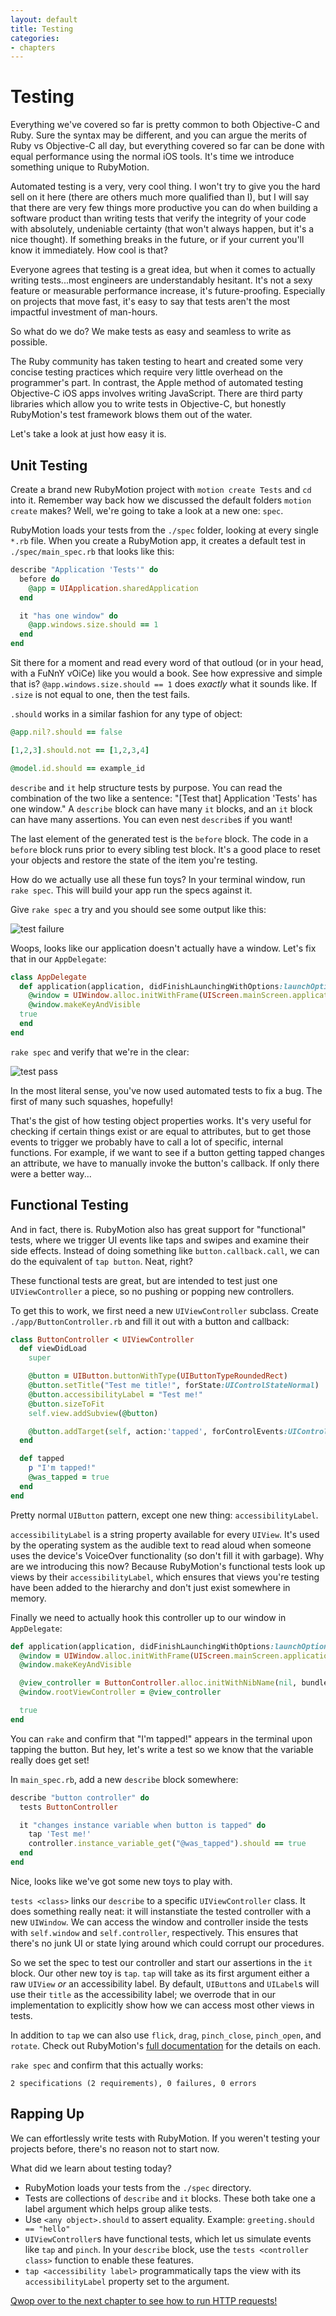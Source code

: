 ```yaml
---
layout: default
title: Testing
categories:
- chapters
---
```


# Testing

Everything we've covered so far is pretty common to both Objective-C and Ruby. Sure the syntax may be different, and you can argue the merits of Ruby vs Objective-C all day, but everything covered so far can be done with equal performance using the normal iOS tools. It's time we introduce something unique to RubyMotion.

Automated testing is a very, very cool thing. I won't try to give you the hard sell on it here (there are others much more qualified than I), but I will say that there are very few things more productive you can do when building a software product than writing tests that verify the integrity of your code with absolutely, undeniable certainty (that won't always happen, but it's a nice thought). If something breaks in the future, or if your current you'll know it immediately. How cool is that?

Everyone agrees that testing is a great idea, but when it comes to actually writing tests...most engineers are understandably hesitant. It's not a sexy feature or measurable performance increase, it's future-proofing. Especially on projects that move fast, it's easy to say that tests aren't the most impactful investment of man-hours.

So what do we do? We make tests as easy and seamless to write as possible.

The Ruby community has taken testing to heart and created some very concise testing practices which require very little overhead on the programmer's part. In contrast, the Apple method of automated testing Objective-C iOS apps involves writing JavaScript. There are third party libraries which allow you to write tests in Objective-C, but honestly RubyMotion's test framework blows them out of the water.

Let's take a look at just how easy it is.

## Unit Testing

Create a brand new RubyMotion project with `motion create Tests` and `cd` into it. Remember way back how we discussed the default folders `motion create` makes? Well, we're going to take a look at a new one: `spec`.

RubyMotion loads your tests from the `./spec` folder, looking at every single `*.rb` file. When you create a RubyMotion app, it creates a default test in `./spec/main_spec.rb` that looks like this:

```ruby
describe "Application 'Tests'" do
  before do
    @app = UIApplication.sharedApplication
  end

  it "has one window" do
    @app.windows.size.should == 1
  end
end
```

Sit there for a moment and read every word of that outloud (or in your head, with a FuNnY vOiCe) like you would a book. See how expressive and simple that is? `@app.windows.size.should == 1` does *exactly* what it sounds like. If `.size` is not equal to one, then the test fails.

`.should` works in a similar fashion for any type of object:

```ruby
@app.nil?.should == false

[1,2,3].should.not == [1,2,3,4]

@model.id.should == example_id
```

`describe` and `it` help structure tests by purpose. You can read the combination of the two like a sentence: "[Test that] Application 'Tests' has one window." A `describe` block can have many `it` blocks, and an `it` block can have many assertions. You can even nest `describe`s if you want!

The last element of the generated test is the `before` block. The code in a `before` block runs prior to every sibling test block. It's a good place to reset your objects and restore the state of the item you're testing.

How do we actually use all these fun toys? In your terminal window, run `rake spec`. This will build your app run the specs against it.

Give `rake spec` a try and you should see some output like this:

![test failure](images/1.png)

Woops, looks like our application doesn't actually have a window. Let's fix that in our `AppDelegate`:

```ruby
class AppDelegate
  def application(application, didFinishLaunchingWithOptions:launchOptions)
    @window = UIWindow.alloc.initWithFrame(UIScreen.mainScreen.applicationFrame)
    @window.makeKeyAndVisible
  true
  end
end
```

`rake spec` and verify that we're in the clear:

![test pass](images/2.png)

In the most literal sense, you've now used automated tests to fix a bug. The first of many such squashes, hopefully!

That's the gist of how testing object properties works. It's very useful for checking if certain things exist or are equal to attributes, but to get those events to trigger we probably have to call a lot of specific, internal functions. For example, if we want to see if a button getting tapped changes an attribute, we have to manually invoke the button's callback. If only there were a better way...

## Functional Testing

And in fact, there is. RubyMotion also has great support for "functional" tests, where we trigger UI events like taps and swipes and examine their side effects. Instead of doing something like `button.callback.call`, we can do the equivalent of `tap button`. Neat, right?

These functional tests are great, but are intended to test just one `UIViewController` a piece, so no pushing or popping new controllers.

To get this to work, we first need a new `UIViewController` subclass. Create `./app/ButtonController.rb` and fill it out with a button and callback:

```ruby
class ButtonController < UIViewController
  def viewDidLoad
    super

    @button = UIButton.buttonWithType(UIButtonTypeRoundedRect)
    @button.setTitle("Test me title!", forState:UIControlStateNormal)
    @button.accessibilityLabel = "Test me!"
    @button.sizeToFit
    self.view.addSubview(@button)

    @button.addTarget(self, action:'tapped', forControlEvents:UIControlEventTouchUpInside)
  end

  def tapped
    p "I'm tapped!"
    @was_tapped = true
  end
end
```

Pretty normal `UIButton` pattern, except one new thing: `accessibilityLabel`.

`accessibilityLabel` is a string property available for every `UIView`. It's used by the operating system as the audible text to read aloud when someone uses the device's VoiceOver functionality (so don't fill it with garbage). Why are we introducing this now? Because RubyMotion's functional tests look up views by their `accessibilityLabel`, which ensures that views you're testing have been added to the hierarchy and don't just exist somewhere in memory.

Finally we need to actually hook this controller up to our window in `AppDelegate`:

```ruby
def application(application, didFinishLaunchingWithOptions:launchOptions)
  @window = UIWindow.alloc.initWithFrame(UIScreen.mainScreen.applicationFrame)
  @window.makeKeyAndVisible

  @view_controller = ButtonController.alloc.initWithNibName(nil, bundle:nil)
  @window.rootViewController = @view_controller

  true
end
```

You can `rake` and confirm that "I'm tapped!" appears in the terminal upon tapping the button. But hey, let's write a test so we know that the variable really does get set!

In `main_spec.rb`, add a new `describe` block somewhere:

```ruby
describe "button controller" do
  tests ButtonController

  it "changes instance variable when button is tapped" do
    tap 'Test me!'
    controller.instance_variable_get("@was_tapped").should == true
  end
end
```

Nice, looks like we've got some new toys to play with.

`tests <class>` links our `describe` to a specific `UIViewController` class. It does something really neat: it will instanstiate the tested controller with a new `UIWindow`. We can access the window and controller inside the tests with `self.window` and `self.controller`, respectively. This ensures that there's no junk UI or state lying around which could corrupt our procedures.

So we set the spec to test our controller and start our assertions in the `it` block. Our other new toy is `tap`. `tap` will take as its first argument either a raw `UIView` *or* an accessibility label. By default, `UIButton`s and `UILabel`s will use their `title` as the accessibility label; we overrode that in our implementation to explicitly show how we can access most other views in tests.

In addition to `tap` we can also use `flick`, `drag`, `pinch_close`, `pinch_open`, and `rotate`. Check out RubyMotion's [full documentation][1] for the details on each.

`rake spec` and confirm that this actually works:

```
2 specifications (2 requirements), 0 failures, 0 errors
```

## Rapping Up

We can effortlessly write tests with RubyMotion. If you weren't testing your projects before, there's no reason not to start now.

What did we learn about testing today?

- RubyMotion loads your tests from the `./spec` directory.
- Tests are collections of `describe` and `it` blocks. These both take one a label argument which helps group alike tests.
- Use `<any object>.should` to assert equality. Example: `greeting.should == "hello"`
- `UIViewController`s have functional tests, which let us simulate events like `tap` and `pinch`. In your `describe` block, use the `tests <controller class>` function to enable these features.
- `tap <accessibility label>` programmatically taps the view with its `accessibilityLabel` property set to the argument.

[Qwop over to the next chapter to see how to run HTTP requests!](/9-http)

[1]: http://www.rubymotion.com/developer-center/articles/testing/#_view_events
